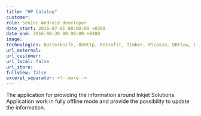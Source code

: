 ```yaml
---
title: "HP Catalog"
customer:
role: Senior Android developer
date_start: 2016-07-01 00:00:00 +0300
date_end: 2016-08-30 00:00:00 +0300
image: 
technologies: Butterknife, OkHttp, Retrofit, Timber, Picasso, DBFlow, ExoPlayer, EventBus, MuPDF
url_external: 
url_customer:
url_local: false
url_store: 
fullview: false
excerpt_separator: <!--more-->
---
```

The application for providing the information around Inkjet Solutions. Application work in fully offline mode and provide the possibility to update the information.